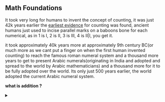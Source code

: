 ## Math Foundations

It took very long for humans to invent the concept of counting, it was just 42k years earlier the [earliest evidence](https://en.wikipedia.org/wiki/History_of_ancient_numeral_systems) for counting was found, ancient humans just used to incise parallel marks on a baboons bone for each numerical, as in 1 is I, 2 is II, 3 is III, 4 is II|I, you get it.

it took approximately 40k years more at approximately 9th century BC(or much more as we cant put a finger on when the first human invented counting) to reach the famous roman numeral system and a thousand more years to get to present Arabic numerals(originating in India and adopted and spread to the world by Arabic mathematicians) and a thousand more for it to be fully adopted over the world. Its only just 500 years earlier, the world adopted the current Arabic numeral system.

**what is addition ?**
<details><summary>  </summary> <br>
	 FOR DISCRETE VALUES: There isn't an official definition per say, but as you already know addition is just counting the total count of discrete quantities from individual  collection of discrete quantities(like quantifiable items that can be called a single unit, a single person, a single book, a single paper, a single letter and so on),
	 FOR NON INTEGER REAL NUMBERS: Its finding the combined scale of the individual item. Its just an act of counting all the individual collection  of discrete quantities by putting them side by side
	  FOR CONTINUOUS(NON DISCRETE) VALUES**: addition for continuous values can be thought of adding quantifiably infinitesimal values of individual continuous values and then scaling it back to the integer level. TOO MUCH ? take an example -> 1.43 + 2.21 -> to make them discrete values you have to split them in to individual units of 0.01 , so 1.43 becomes 143 and 2.21 becomes 221, now you can add them 143 + 221 = 364, but we have to scale back remember ?   so to scale back 364 from 0.01 to 1 units, we have to scale back to 3.64, if you are too confused by the scaling and scale out read until multiplication and division and revisit here.
	</br>

**what is subtraction ?**
<details><summary>  </summary> <br>
	 FOR DISCRETE VALUES: Subtraction can be imagined as counting the absence of something, it can be then redefined in various ways.
	 it can also be thought of as opposite of addition. a - b , means , how much should i add to b discrete quantities to make the total a discrete quantities.  you can also imagine it as counting the absence of b discrete values in a pool of a discrete values.
	  FOR CONTINUOUS(NON DISCRETE) VALUES**:  The description above can be extended similar to the definition of adding non discrete values for subtraction(refer what is addition?)
	</br>
	
**What is multiplication ?**
<details><summary>  </summary> <br>
	 FOR DISCRETE VALUES: Multiplication is just repeated addition, if you have x number of equal discrete number ofcollections/groups(say y), how many discrete units are there in total? intuition says to count one by one or just add the number of discrete values x times, represented by x*y. You can also call this scaling, because we are scaling y , x times !
	  FOR CONTINUOUS(NON DISCRETE) VALUES**:  The description above can be extended similar to the definition of adding non discrete values for multiplication(refer what is addition?)
	</br>

**what is division ?**
<details><summary>  </summary> <br>
	 FOR DISCRETE VALUES: unlike addition, subtraction and multiplication, intuition for division is not that straightforward, fundamentally because multiplication is a little bit compicated than addition. you can think of it in 5 terms 1) inverse of multiplication 2) splitting apart, 3) scaling down 4) consolidating 5) repeated subtraction
	 1) Inverse of multiplication: how many x's make y (z = y/x) or how much we need to scale x to reach y?
	    at this point our brain finds it difficult to grasp this as our brain is not used to seeing things at this scale.
	2)  
	  FOR CONTINUOUS(NON DISCRETE) VALUES**:  The description above can be extended similar to the definition of adding non discrete values for multiplication(refer what is addition?)
	</br>

*Bonus Question*
**What is area of rectangle and why is it formulated the way it is?**
<details><summary>  </summary> <br>
	 Sure its length times breadth(l*b) , but why ? why did we specifically multiply ? you might say , we are multiplying the length l with breadth b, akin to sweeping the length across the breadth, forming the area. But arent there infinite lines of length l on the breadth line ? is l*b infinite ?
	 The answer is that we are counting the number of 1*1 squares inside the rectangle. there will be b no of 1*1 squares across the breadth and that forms a unit, and now we have l of these units across the length l, hence we multiply (l*b), so we abstract away area as the number of 1*1 squares in a given enclosed 2d-space. Any other definition will boil down to this fundamental idea(i think so, i have no proof)
	 
	Personal trivia : I didnt think about this until im like 18, much beyond my high school education one day, when i cant sleep, i was like why is rectangle area l*b, and i spent the next 5 days on it while simultaneously having existential crisis.
	</br>

#### A very trivial introduction to algebra
well, all you need to know about basic algebra is already covered(addition,subtraction,multiplication and division)barring couple of things. 1) the equality operator 2) variable naming
The equality operator
basically means what it says , everything put together to the left of the equality operator is equal to everything put together on the right side of it.
Variable Naming.








#### NLP with deep learning

##### Intro and word vectors.





#### Stanford Intro to LLM's
# What is a language model?

The classic definition of a language model (LM) is a probability distribution over sequences of tokens.

<details><summary> Explanation </summary> <br>
	- Self explanatory definition , if you have,  say n words in your vocabulary and you want to make a sentence with L words in a certain order, a language model will you give the probability of that sentence being legit syntactically(grammatically) and semantically(world knowledge, google for more)
	</br>

Suppose we have a vocabulary `V` of a set of tokens. A language model `p` assigns each sequence of tokens `x₁, …, x_L ∈ V` a probability (a number between 0 and 1):

$$p(x_1, \dots, x_L)$$

The probability intuitively tells us how "good" a sequence of tokens is.  For example, if the vocabulary is `V={ate,ball,cheese,mouse,the}` the language model might assign.
$$ p({the}, {mouse}, {ate}, {the}, {cheese}) = 0.02,$$
$$ p({the}, {cheese}, {ate}, {the}, {mouse}) = 0.01,$$
$$ p({mouse}, {the}, {the}, {cheese}, {ate}) = 0.0001,$$

although the  language model looks simple, the ability to assign meaningful probabilities to all sequences requires extraordinary and implicit linguistic abilities and world knowledge.

For example, the LM should assign the  *mouse the the cheese ate* a very low probability implicitly because its's ungrammatical(**syntactic knowledge**). The LM should assign *the mouse ate the cheese* higher probability than *the cheese ate the mouse* implicitly because of **World Knowledge:** both sentences are the same syntactically,  but they differ in semantic plausibility(semantic plausibility corresponds to world knowledge).

**Generation** -> a we can generate a sequence by the Language Model(defined above). A rudimentary way to do this would be to sample a sequence  $x_{1:L}$ from  language model $p$ with probability equal to $p(x_{1:L})$, denoted:
$$x_{1:L} \sim p.$$

How to do this computationally efficiently depends on the form of the language model $p$. IN practice, we do not generally sample directly from a language model both because of limitations of real language models and because we sometimes wish to obtain not an average sequence but something closer to the "best" sequence.

<details><summary> EXPLANATION </summary> <br>
	-Fancy of saying ->  given a language model(and/implicitly vocabulary) with above definition , we can generate as many sequences of words possible,  each permutation of the sequence has a certain probability associated with it. We cant just assume rudimentary high probability sequence to be the best, because well its probability and it might as well be an average sequence, what we want is the best sequence of tokens and we can achieve that by more refined techniques than just using a language model.
	</br>

**Auto regressive language models**.
A common way to write the joint distribution $p(x_{1:L})$ of a sequence $x_{1:L}$ is using the **chain rule of probability**:

$$ p(x_{1:L}) = p(x_1) p(x_2 \mid x_1) p(x_3 \mid x_1, x_2) \cdots p(x_L \mid x_{1:L-1}) = \prod_{i=1}^L p(x_i \mid x_{1:i-1}).$$ 
Example :
$$ \begin{align*} p({the},\,{mouse},\, {ate}, \,{the}, \,{cheese}) = \, & p(\,{the}) \\ & p(\,{mouse} \mid \,{the}) \\ & p(\,{ate} \mid \,{the}, \,{mouse}) \\ & p(\,{the} \mid \,{the}, \,{mouse}, \,{ate}) \\ & p(\,{cheese} \mid \,{the}, \,{mouse}, \,{ate}, \,{the}). \end{align*}$$

In particular, $p(x_i \mid x_{1:i-1})$ is a **conditional probability distribution** of the next token $x_i$ given the previous tokens $x_{1:i-1}$.

Well this is just probability distribution, nothing fancy.

an **auto regressive language model** is the one where each conditional distribution can be computed efficiently(for ex: using a feed forward neural network, more on that later or before)

**Generation**
Now to generate an entire sequence $x_{1:L}$ from autoregressive language model $p$, we sample one token at a time given the tokens generated so far.

$$
\text{for } i = 1,  \dots, L: \\ $$
$$ \hspace{1in} x_i \sim p(x_i \mid x_{1:i-1})^{1/T}
$$

where  $T \ge 0$ is a **temperature** parameter that controls how much randomness we want from the language model:

- $T = 0$: deterministically choose the most probable token $x_i$ at each position i
- $T = 1$: sample “normally” from the pure language model
- $T = \infty$: sample from a uniform distribution over the entire vocabulary $V$

However, if we just raise the probabilities to the power 1/T, the probability distribution may not sum to 1. We can fix this by re-normalizing the distribution. We call the normalized version $p_T(x_i \mid x_{1:i-1}) \propto p(x_i \mid x_{1:i-1})^{1/T}$ the **annealed** conditional probability distribution. For example:

$$ p({cheese}) = 0.4, \quad\quad\quad p({mouse}) = 0.6$$

$$p_{T=0.5}({cheese}) = 0.31, \quad\quad\quad p_{T=0.5}({mouse}) = 0.69$$

$$p_{T=0.2}({cheese}) = 0.12, \quad\quad\quad p_{T=0.2}({mouse}) = 0.88$$

$$p_{T=0}({cheese}) = 0, \quad\quad\quad p_{T=0}({mouse}) = 1 $$

_Aside_: Annealing is a reference to metallurgy, where hot materials are cooled gradually, and shows up in sampling and optimization algorithms such as simulated annealing.

_Technical note_: sampling iteratively with a temperature T parameter applied to each conditional distribution $p(x_i \mid x_{1:i-1})^{1/T}$ is not equivalent (except when T = 1) to sampling from the annealed distribution over length L sequences.

<details><summary> EXPLANATION </summary> <br>
	-Fancy of saying -> We can control the distribution of the language model according to our needs, for example T< 1 makes the distribution softer(i.e, softens the hard peaks in the probability distribution) , while T>1 makes the peaks more pronounced i.e, makes the distribution sharper. This will accordingly changes the model of our outputs. for example if we take 3 words as candidates for our current iteration, the next iteration can get us more interesting sentences with examples explained below.
	
	 Normalization formula is just calculating the new probabilities with the Temperature and normalizing it to 1. ie.,(a/(a+b), b/(a+b)).
	 
	 Hence as you can foresee , we can use T to get a language model that generates the best sequence texts.
	</br>

**Conditional generation**. More generally, we can perform conditional generation by specifying some prefix sequence $x_{1:i}$ (called a **prompt**) and sampling the rest $x_{i+1:L}$ (called the **completion**). For example, generating with T=0 produces

$$
\newcommand{\generate}[1]{\stackrel{#1}{\rightsquigarrow}}
\underbrace{\nl{the}, \nl{mouse}, \nl{ate}}_\text{prompt} \generate{T=0} \underbrace{\nl{the}, \nl{cheese}}_\text{completion}.$$

If we change the temperature to T = 1, we can get more variety , for example, **its house** and **my homework**.

As we’ll see shortly, conditional generation unlocks the ability for language models to solve a variety of tasks by simply changing the prompt.
<details><summary> EXPLANATION </summary> <br>
	-Fancy of saying ->We can control how many varied inputs we can get, if we set T=0, we can only get the most probable completion ie., the cheese, however just tweaking the T=1, can generate interesting inputs and we can choose these interesting inputs and comprehensively choose the best randomizer value(i.e., T)
	</br>

### Summary

- A language model is a probability distribution p over sequences $x_{1:L}$.
- Intuitively, a good language model should have linguistic capabilities and world knowledge.
- An autoregressive language model allows for efficient generation of a completion $x_{i+1:L}$ given a prompt $x_{1:i}$.
- The temperature can be used to control the amount of variability in generation.
	
 
